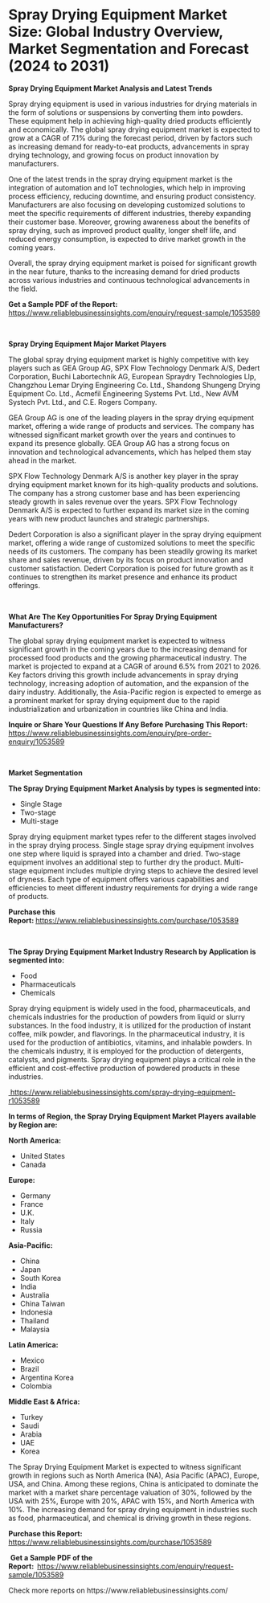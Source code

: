 <p><h1>Spray Drying Equipment Market Size: Global Industry Overview, Market Segmentation and Forecast (2024 to 2031)</h1></p><p><strong>Spray Drying Equipment Market Analysis and Latest Trends</strong></p>
<p><p>Spray drying equipment is used in various industries for drying materials in the form of solutions or suspensions by converting them into powders. These equipment help in achieving high-quality dried products efficiently and economically. The global spray drying equipment market is expected to grow at a CAGR of 7.1% during the forecast period, driven by factors such as increasing demand for ready-to-eat products, advancements in spray drying technology, and growing focus on product innovation by manufacturers.</p><p>One of the latest trends in the spray drying equipment market is the integration of automation and IoT technologies, which help in improving process efficiency, reducing downtime, and ensuring product consistency. Manufacturers are also focusing on developing customized solutions to meet the specific requirements of different industries, thereby expanding their customer base. Moreover, growing awareness about the benefits of spray drying, such as improved product quality, longer shelf life, and reduced energy consumption, is expected to drive market growth in the coming years.</p><p>Overall, the spray drying equipment market is poised for significant growth in the near future, thanks to the increasing demand for dried products across various industries and continuous technological advancements in the field.</p></p>
<p><strong>Get a Sample PDF of the Report:&nbsp;</strong> <a href="https://www.reliablebusinessinsights.com/enquiry/request-sample/1053589">https://www.reliablebusinessinsights.com/enquiry/request-sample/1053589</a></p>
<p>&nbsp;</p>
<p><strong>Spray Drying Equipment Major Market Players</strong></p>
<p><p>The global spray drying equipment market is highly competitive with key players such as GEA Group AG, SPX Flow Technology Denmark A/S, Dedert Corporation, Buchi Labortechnik AG, European Spraydry Technologies Llp, Changzhou Lemar Drying Engineering Co. Ltd., Shandong Shungeng Drying Equipment Co. Ltd., Acmefil Engineering Systems Pvt. Ltd., New AVM Systech Pvt. Ltd., and C.E. Rogers Company.</p><p>GEA Group AG is one of the leading players in the spray drying equipment market, offering a wide range of products and services. The company has witnessed significant market growth over the years and continues to expand its presence globally. GEA Group AG has a strong focus on innovation and technological advancements, which has helped them stay ahead in the market.</p><p>SPX Flow Technology Denmark A/S is another key player in the spray drying equipment market known for its high-quality products and solutions. The company has a strong customer base and has been experiencing steady growth in sales revenue over the years. SPX Flow Technology Denmark A/S is expected to further expand its market size in the coming years with new product launches and strategic partnerships.</p><p>Dedert Corporation is also a significant player in the spray drying equipment market, offering a wide range of customized solutions to meet the specific needs of its customers. The company has been steadily growing its market share and sales revenue, driven by its focus on product innovation and customer satisfaction. Dedert Corporation is poised for future growth as it continues to strengthen its market presence and enhance its product offerings.</p></p>
<p>&nbsp;</p>
<p><strong>What Are The Key Opportunities For Spray Drying Equipment Manufacturers?</strong></p>
<p><p>The global spray drying equipment market is expected to witness significant growth in the coming years due to the increasing demand for processed food products and the growing pharmaceutical industry. The market is projected to expand at a CAGR of around 6.5% from 2021 to 2026. Key factors driving this growth include advancements in spray drying technology, increasing adoption of automation, and the expansion of the dairy industry. Additionally, the Asia-Pacific region is expected to emerge as a prominent market for spray drying equipment due to the rapid industrialization and urbanization in countries like China and India.</p></p>
<p><strong>Inquire or Share Your Questions If Any Before Purchasing This Report:</strong> <a href="https://www.reliablebusinessinsights.com/enquiry/pre-order-enquiry/1053589">https://www.reliablebusinessinsights.com/enquiry/pre-order-enquiry/1053589</a></p>
<p>&nbsp;</p>
<p><strong>Market Segmentation</strong></p>
<p><strong>The Spray Drying Equipment Market Analysis by types is segmented into:</strong></p>
<p><ul><li>Single Stage</li><li>Two-stage</li><li>Multi-stage</li></ul></p>
<p><p>Spray drying equipment market types refer to the different stages involved in the spray drying process. Single stage spray drying equipment involves one step where liquid is sprayed into a chamber and dried. Two-stage equipment involves an additional step to further dry the product. Multi-stage equipment includes multiple drying steps to achieve the desired level of dryness. Each type of equipment offers various capabilities and efficiencies to meet different industry requirements for drying a wide range of products.</p></p>
<p><strong>Purchase this Report:&nbsp;</strong><a href="https://www.reliablebusinessinsights.com/purchase/1053589">https://www.reliablebusinessinsights.com/purchase/1053589</a></p>
<p>&nbsp;</p>
<p><strong>The Spray Drying Equipment Market Industry Research by Application is segmented into:</strong></p>
<p><ul><li>Food</li><li>Pharmaceuticals</li><li>Chemicals</li></ul></p>
<p><p>Spray drying equipment is widely used in the food, pharmaceuticals, and chemicals industries for the production of powders from liquid or slurry substances. In the food industry, it is utilized for the production of instant coffee, milk powder, and flavorings. In the pharmaceutical industry, it is used for the production of antibiotics, vitamins, and inhalable powders. In the chemicals industry, it is employed for the production of detergents, catalysts, and pigments. Spray drying equipment plays a critical role in the efficient and cost-effective production of powdered products in these industries.</p></p>
<p><a href="https://www.reliablebusinessinsights.com/spray-drying-equipment-r1053589">&nbsp;https://www.reliablebusinessinsights.com/spray-drying-equipment-r1053589</a></p>
<p><strong>In terms of Region, the Spray Drying Equipment Market Players available by Region are:</strong></p>
<p>
    <p> <strong> North America: </strong>
        <ul>
            <li>United States</li>
            <li>Canada</li>
        </ul>
        </p> 
    <p> <strong> Europe: </strong>
        <ul>
            <li>Germany</li>
            <li>France</li>
            <li>U.K.</li>
            <li>Italy</li>
            <li>Russia</li>
        </ul>
        </p> 
    <p> <strong> Asia-Pacific: </strong>
        <ul>
            <li>China</li>
            <li>Japan</li>
            <li>South Korea</li>
            <li>India</li>
            <li>Australia</li>
            <li>China Taiwan</li>
            <li>Indonesia</li>
            <li>Thailand</li>
            <li>Malaysia</li>
        </ul>
        </p> 
    <p> <strong> Latin America: </strong>
        <ul>
            <li>Mexico</li>
            <li>Brazil</li>
            <li>Argentina Korea</li>
            <li>Colombia</li>
        </ul>
        </p> 
    <p> <strong> Middle East & Africa: </strong>
        <ul>
            <li>Turkey</li>
            <li>Saudi</li>
            <li>Arabia</li>
            <li>UAE</li>
            <li>Korea</li>
        </ul>
    </p>
    </p>
<p><p>The Spray Drying Equipment Market is expected to witness significant growth in regions such as North America (NA), Asia Pacific (APAC), Europe, USA, and China. Among these regions, China is anticipated to dominate the market with a market share percentage valuation of 30%, followed by the USA with 25%, Europe with 20%, APAC with 15%, and North America with 10%. The increasing demand for spray drying equipment in industries such as food, pharmaceutical, and chemical is driving growth in these regions.</p></p>
<p><strong>Purchase this Report: </strong><a href="https://www.reliablebusinessinsights.com/purchase/1053589">https://www.reliablebusinessinsights.com/purchase/1053589</a></p>
<p>&nbsp;<strong>Get a Sample PDF of the Report:&nbsp;&nbsp;</strong><a href="https://www.reliablebusinessinsights.com/enquiry/request-sample/1053589">https://www.reliablebusinessinsights.com/enquiry/request-sample/1053589</a></p>
<p><strong></strong></p>
<p>Check more reports on https://www.reliablebusinessinsights.com/</p>